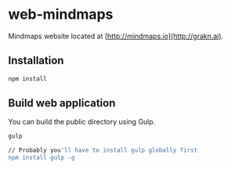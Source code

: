 # web-mindmaps

Mindmaps website located at [http://mindmaps.io](http://grakn.ai).

## Installation

```sh
npm install
```

## Build web application

You can build the public directory using Gulp.

```sh
gulp

// Probably you'll have to install gulp globally first
npm install gulp -g
```
